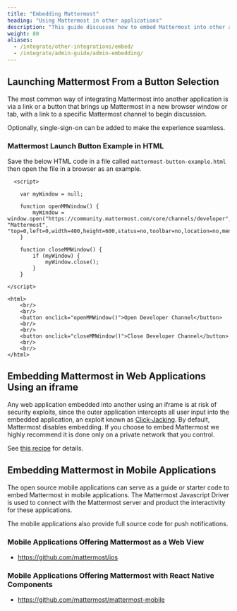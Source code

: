 ```yaml
---
title: "Embedding Mattermost"
heading: "Using Mattermost in other applications"
description: "This guide discusses how to embed Mattermost into other applications in different ways."
weight: 80
aliases:
  - /integrate/other-integrations/embed/
  - /integrate/admin-guide/admin-embedding/
---
```


## Launching Mattermost From a Button Selection

The most common way of integrating Mattermost into another application is via a link or a button that brings up Mattermost in a new browser window or tab, with a link to a specific Mattermost channel to begin discussion.

Optionally, single-sign-on can be added to make the experience seamless.

### Mattermost Launch Button Example in HTML 

Save the below HTML code in a file called `mattermost-button-example.html` then open the file in a browser as an example.

```
  <script>

    var myWindow = null;

    function openMMWindow() {
        myWindow = window.open("https://community.mattermost.com/core/channels/developer", "Mattermost", "top=0,left=0,width=400,height=600,status=no,toolbar=no,location=no,menubar=no,titlebar=no");
    }

    function closeMMWindow() {
        if (myWindow) {
            myWindow.close();
        }
    }

</script>

<html>
    <br/>
    <br/>
    <button onclick="openMMWindow()">Open Developer Channel</button>
    <br/>
    <br/>
    <button onclick="closeMMWindow()">Close Developer Channel</button>
    <br/>
    <br/>
</html>
```

## Embedding Mattermost in Web Applications Using an iframe

Any web application embedded into another using an iframe is at risk of security exploits, since the outer application intercepts all user input into the embedded application, an exploit known as [Click-Jacking](https://en.wikipedia.org/wiki/Clickjacking). By default, Mattermost disables embedding. If you choose to embed Mattermost we highly recommend it is done only on a private network that you control.

See [this recipe](hhttps://forum.mattermost.com/t/recipe-embedding-mattermost-in-web-applications-using-an-iframe-unsupported-recipe/10233) for details.

## Embedding Mattermost in Mobile Applications

The open source mobile applications can serve as a guide or starter code to embed Mattermost in mobile applications. The Mattermost Javascript Driver is used to connect with the Mattermost server and product the interactivity for these applications.

The mobile applications also provide full source code for push notifications.

### Mobile Applications Offering Mattermost as a Web View 

- https://github.com/mattermost/ios

### Mobile Applications Offering Mattermost with React Native Components 

- https://github.com/mattermost/mattermost-mobile

